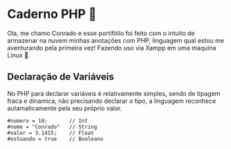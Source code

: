 # Caderno PHP 🐘

Ola, me chamo Conrado e esse portifólio foi feito com o intuito de armazenar na nuvem minhas anotações com PHP, linguagem qual estou me aventurando pela primeira vez! Fazendo uso via Xampp em uma maquina Linux 🐧.

## Declaração de Variáveis

No PHP para declarar variáveis é relativamente simples, sendo de tipagem fraca e dinamica, não precisando declarar o tipo, a linguagem reconhece autamaticamente pela seu próprio valor.

    #numero = 10;       // Int
    #nome = "Conrado"   // String
    #valor = 3.1415;    // Float
    #estuando = true    // Booleano

